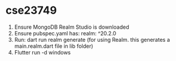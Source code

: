 # cse23749

1)	Ensure MongoDB Realm Studio is downloaded
2)	Ensure pubspec.yaml has: realm: ^20.2.0
3)	Run: dart run realm generate (for using Realm. this generates a main.realm.dart file in lib folder)
4)	Flutter run -d windows